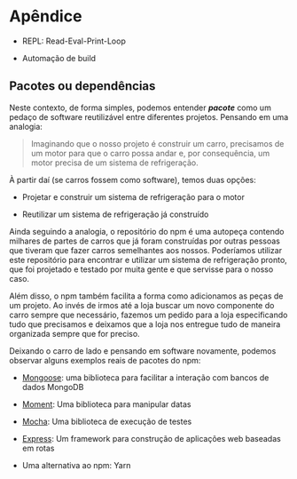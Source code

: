 # Apêndice

* REPL: Read-Eval-Print-Loop

* Automação de build

## Pacotes ou dependências

Neste contexto, de forma simples, podemos entender _**pacote**_ como um pedaço de software reutilizável entre diferentes projetos. Pensando em uma analogia:

> Imaginando que o nosso projeto é construir um carro, precisamos de um motor para que o carro possa andar e, por consequência, um motor precisa de um sistema de refrigeração.

À partir daí \(se carros fossem como software\), temos duas opções:

* Projetar e construir um sistema de refrigeração para o motor

* Reutilizar um sistema de refrigeração já construído

Ainda seguindo a analogia, o repositório do npm é uma autopeça contendo milhares de partes de carros que já foram construídas por outras pessoas que tiveram que fazer carros semelhantes aos nossos. Poderíamos utilizar este repositório para encontrar e utilizar um sistema de refrigeração pronto, que foi projetado e testado por muita gente e que servisse para o nosso caso.

Além disso, o npm também facilita a forma como adicionamos as peças de um projeto. Ao invés de irmos até a loja buscar um novo componente do carro sempre que necessário, fazemos um pedido para a loja especificando tudo que precisamos e deixamos que a loja nos entregue tudo de maneira organizada sempre que for preciso.

Deixando o carro de lado e pensando em software novamente, podemos observar alguns exemplos reais de pacotes do npm:

* [Mongoose](https://www.npmjs.com/package/mongoose): uma biblioteca para facilitar a interação com bancos de dados MongoDB 
* [Moment](https://www.npmjs.com/package/moment): Uma biblioteca para manipular datas
* [Mocha](https://www.npmjs.com/package/mocha): Uma biblioteca de execução de testes
* [Express](https://www.npmjs.com/package/express): Um framework para construção de aplicações web baseadas em rotas



* Uma alternativa ao npm: Yarn




